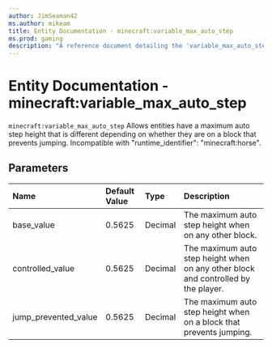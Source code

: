 ```yaml
---
author: JimSeaman42
ms.author: mikeam
title: Entity Documentation - minecraft:variable_max_auto_step
ms.prod: gaming
description: "A reference document detailing the 'variable_max_auto_step' entity component"
---
```


# Entity Documentation - minecraft:variable_max_auto_step

`minecraft:variable_max_auto_step`
Allows entities have a maximum auto step height that is different depending on whether they are on a block that prevents jumping. Incompatible with "runtime_identifier": "minecraft:horse".

## Parameters

|Name |Default Value  |Type  |Description  |
|:-----------|:-----------|:-----------|:-----------|
| base_value| 0.5625| Decimal| The maximum auto step height when on any other block. |
| controlled_value| 0.5625| Decimal| The maximum auto step height when on any other block and controlled by the player. |
| jump_prevented_value| 0.5625| Decimal| The maximum auto step height when on a block that prevents jumping.|
